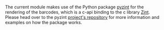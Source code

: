 The current module makes use of the Python package [pyzint](https://pypi.org/project/pyzint/) for the rendering of the barcodes, which is a c-api binding to the c library [Zint](https://github.com/zint/zint). Please head over to the pyzint [project's repository](https://github.com/Pavkazzz/pyzint) for more information and examples on how the package works.
